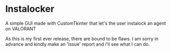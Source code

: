 # Instalocker
A simple GUI made with CustomTkinter that let's the user instalock an agent on VALORANT

As this is my first ever release, there are bound to be flaws.
I am sorry in advance and kindly make an 'Issue' report and i'll see what I can do.
